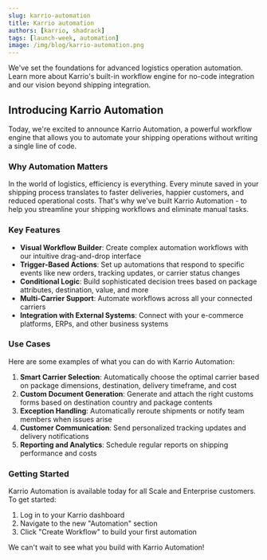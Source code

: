 ```yaml
---
slug: karrio-automation
title: Karrio automation
authors: [karrio, shadrack]
tags: [launch-week, automation]
image: /img/blog/karrio-automation.png
---
```


We've set the foundations for advanced logistics operation automation. Learn more about Karrio's built-in workflow engine for no-code integration and our vision beyond shipping integration.

<!--truncate-->

## Introducing Karrio Automation

Today, we're excited to announce Karrio Automation, a powerful workflow engine that allows you to automate your shipping operations without writing a single line of code.

### Why Automation Matters

In the world of logistics, efficiency is everything. Every minute saved in your shipping process translates to faster deliveries, happier customers, and reduced operational costs. That's why we've built Karrio Automation - to help you streamline your shipping workflows and eliminate manual tasks.

### Key Features

- **Visual Workflow Builder**: Create complex automation workflows with our intuitive drag-and-drop interface
- **Trigger-Based Actions**: Set up automations that respond to specific events like new orders, tracking updates, or carrier status changes
- **Conditional Logic**: Build sophisticated decision trees based on package attributes, destination, value, and more
- **Multi-Carrier Support**: Automate workflows across all your connected carriers
- **Integration with External Systems**: Connect with your e-commerce platforms, ERPs, and other business systems

### Use Cases

Here are some examples of what you can do with Karrio Automation:

1. **Smart Carrier Selection**: Automatically choose the optimal carrier based on package dimensions, destination, delivery timeframe, and cost
2. **Custom Document Generation**: Generate and attach the right customs forms based on destination country and package contents
3. **Exception Handling**: Automatically reroute shipments or notify team members when issues arise
4. **Customer Communication**: Send personalized tracking updates and delivery notifications
5. **Reporting and Analytics**: Schedule regular reports on shipping performance and costs

### Getting Started

Karrio Automation is available today for all Scale and Enterprise customers. To get started:

1. Log in to your Karrio dashboard
2. Navigate to the new "Automation" section
3. Click "Create Workflow" to build your first automation

We can't wait to see what you build with Karrio Automation!
